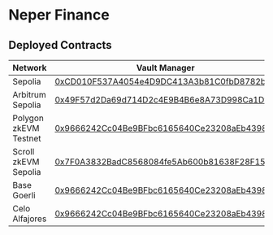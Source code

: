 # Neper Finance

## Deployed Contracts

| Network               | Vault Manager                                                                                                                                  | Stablecoin                                                                                                                                     |
| --------------------- | ---------------------------------------------------------------------------------------------------------------------------------------------- | ---------------------------------------------------------------------------------------------------------------------------------------------- |
| Sepolia               | [0xCD010F537A4054e4D9DC413A3b81C0fbD8782b41](https://sepolia.etherscan.io/address/0xCD010F537A4054e4D9DC413A3b81C0fbD8782b41)                  | [0xabe877b0d850a13918cf5b2bcaa9bbea6c35c74f](https://sepolia.etherscan.io/address/0xabe877b0d850a13918cf5b2bcaa9bbea6c35c74f)                  |
| Arbitrum Sepolia      | [0x49F57d2Da69d714D2c4E9B4B6e8A73D998Ca1Dfa](https://testnet.arbiscan.io/address/0x49F57d2Da69d714D2c4E9B4B6e8A73D998Ca1Dfa)                   | [0xd9698c981544e09a4e9becfd2d75abb2e91823e6](https://testnet.arbiscan.io/address/0xd9698c981544e09a4e9becfd2d75abb2e91823e6)                   |
| Polygon zkEVM Testnet | [0x9666242Cc04Be9BFbc6165640Ce23208aEb4398a](https://testnet-zkevm.polygonscan.com/address/0x9666242Cc04Be9BFbc6165640Ce23208aEb4398a)         | [0xd449bb18c6020296ff0f790c4758bbbd5fec675b](https://testnet-zkevm.polygonscan.com/address/0xd449bb18c6020296ff0f790c4758bbbd5fec675b)         |
| Scroll zkEVM Sepolia  | [0x7F0A3832BadC8568084fe5Ab600b81638F28F15f](https://sepolia.scrollscan.dev/address/0x7F0A3832BadC8568084fe5Ab600b81638F28F15f)                | [0x92b63d8d8fb8dd7a613e3c9f9651456dfeaeb546](https://sepolia.scrollscan.dev/address/0x92b63d8d8fb8dd7a613e3c9f9651456dfeaeb546)                |
| Base Goerli           | [0x9666242Cc04Be9BFbc6165640Ce23208aEb4398a](https://goerli.basescan.org/address/0x9666242Cc04Be9BFbc6165640Ce23208aEb4398a)                   | [0xd449bb18c6020296ff0f790c4758bbbd5fec675b](https://goerli.basescan.org/address/0xd449bb18c6020296ff0f790c4758bbbd5fec675b)                   |
| Celo Alfajores        | [0x9666242Cc04Be9BFbc6165640Ce23208aEb4398a](https://alfajores-blockscout.celo-testnet.org/address/0x9666242Cc04Be9BFbc6165640Ce23208aEb4398a) | [0xd449bb18c6020296ff0f790c4758bbbd5fec675b](https://alfajores-blockscout.celo-testnet.org/address/0xd449bb18c6020296ff0f790c4758bbbd5fec675b) |

